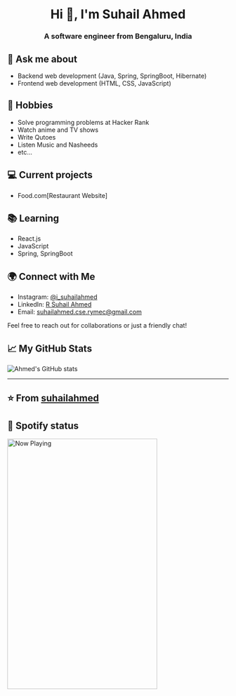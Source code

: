 <h1 align="center">Hi 👋, I'm Suhail Ahmed</h1>
<h3 align="center">A software engineer from Bengaluru, India</h3>

## 💬 Ask me about
- Backend web development (Java, Spring, SpringBoot, Hibernate)
- Frontend web development (HTML, CSS, JavaScript)

## 📅 Hobbies
- Solve programming problems at Hacker Rank
- Watch anime and TV shows
- Write Qutoes
- Listen Music and Nasheeds
- etc...

## 💻 Current projects
- Food.com[Restaurant Website]

## 📚 Learning
- React.js
- JavaScript
- Spring, SpringBoot

## 🌍 Connect with Me

- Instagram: [@i_suhailahmed](https://www.instagram.com/i_suhailahmed/)
- LinkedIn: [R Suhail Ahmed](https://www.linkedin.com/in/rsuhailahmed/)
- Email: [suhailahmed.cse.rymec@gmail.com](mailto:suhailahmed.cse.rymec@gmail.com)

Feel free to reach out for collaborations or just a friendly chat!

## 📈 My GitHub Stats

![Ahmed's GitHub stats](https://github-readme-stats.vercel.app/api?username=yourusername&show_icons=true)

<!-- This section can include GitHub stats, streaks, most used languages, etc. -->

---

⭐️ From [suhailahmed](https://github.com/suhailahmed123)
---

## 🎵 Spotify status

<a href="https://jvillegasd-spotify.vercel.app/api/song/?opened">
  <img src="https://jvillegasd-spotify.vercel.app/api/song" width="341" height="571" alt="Now Playing">
</a>

<!-- <div id = "some_issues">
  <p>It is a little list of problems you can face while implementing this kind of stuff</p>
  <ul id = "problem_list">
    <li>
      Github tend to cache anonymized URL, so you should visit this link if you have problem with image cache.
      https://docs.github.com/es/github/authenticating-to-github/about-anonymized-image-urls
    </li>
    <li>
      When you wrap your HTML in SVG/foreignObject maybe nothing show up. You can solve this issue visiting this link.
      https://stackoverflow.com/questions/13848039/svg-foreignobject-contents-do-not-display-unless-plain-text
    </li>
  </ul>
</div> -->
